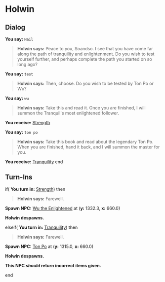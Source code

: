 # Holwin
## Dialog

**You say:** `Hail`



>**Holwin says:** Peace to you, Soandso.  I see that you have come far along the path of tranquility and enlightenment.  Do you wish to test yourself further, and perhaps complete the path you started on so long ago?

**You say:** `test`



>**Holwin says:** Then, choose. Do you wish to be tested by Ton Po or Wu?

**You say:** `wu`



>**Holwin says:** Take this and read it.  Once you are finished, I will summon the Tranquil's most enlightened follower.


**You receive:**  [Strength](/item/18539)

**You say:** `ton po`



>**Holwin says:** Take this book and read about the legendary Ton Po.  When you are finished, hand it back, and I will summon the master for you.


**You receive:**  [Tranquility](/item/18538)
end

## Turn-Ins



if( **You turn in:** [Strength](/item/18539)) then 


>**Holwin says:** Farewell.


**Spawn NPC:**  [Wu the Enlightened](/npc/71097) at (**y:** 1332.3, **x:** 660.0)


**Holwin despawns.**

elseif( **You turn in:** [Tranquility](/item/18538)) then 


>**Holwin says:** Farewell.


**Spawn NPC:**  [Ton Po](/npc/71096) at (**y:** 1315.0, **x:** 660.0)


**Holwin despawns.**

**This NPC *should* return incorrect items given.**

end